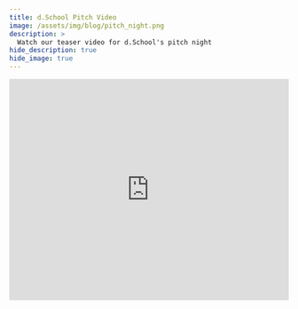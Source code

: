 ```yaml
---
title: d.School Pitch Video
image: /assets/img/blog/pitch_night.png
description: >
  Watch our teaser video for d.School's pitch night
hide_description: true
hide_image: true
---
```

<iframe width="100%" height="400" src="https://www.youtube.com/embed/JH7WO0Ko8Mk" frameborder="0" allow="autoplay; encrypted-media" allowfullscreen></iframe>
